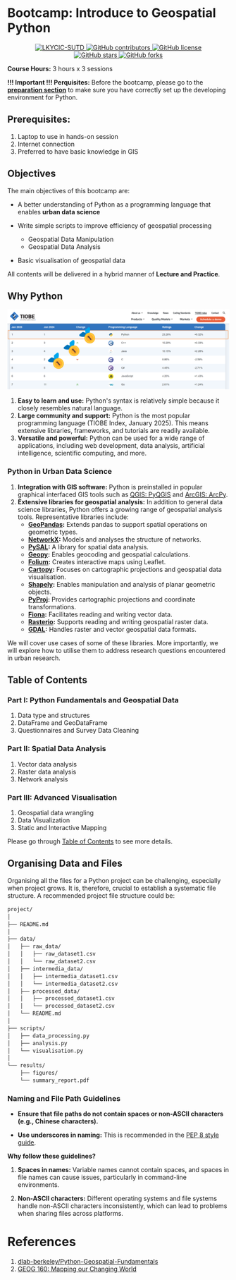 # Bootcamp: Introduce to Geospatial Python

<div align="center">
    <a href="https://lkycic.sutd.edu.sg/">
        <img src="https://img.shields.io/badge/LKYCIC-SUTD-blue" alt="LKYCIC-SUTD">
    </a>
    <a href="https://img.shields.io/github/stars/BayiLi081/GIS-training/graphs/contributors">
        <img src="https://img.shields.io/github/contributors/BayiLi081/GIS-training.svg" alt="GitHub contributors">
    </a>
    <a href="https://github.com/BayiLi081/GIS-training/blob/main/LICENSE">
        <img src="https://img.shields.io/github/license/BayiLi081/GIS-training?color=blue" alt="GitHub license">
    </a>
    <br>
    <a href="hhttps://github.com/BayiLi081/GIS-training">
        <img src="https://img.shields.io/github/stars/BayiLi081/GIS-training" alt="GitHub stars">
    </a>
    <a href="https://github.com/BayiLi081/GIS-training/fork">
        <img src="https://img.shields.io/github/forks/BayiLi081/GIS-training" alt="GitHub forks">
    </a>
</div>

**Course Hours:** 3 hours x 3 sessions

**!!! Important !!! Perquisites:** Before the bootcamp, please go to the **[preparation section](./0-01_intro.md)** to make sure you have correctly set up the developing environment for Python.

## Prerequisites:

1. Laptop to use in hands-on session
2. Internet connection
3. Preferred to have basic knowledge in GIS

## Objectives

The main objectives of this bootcamp are: 

- A better understanding of Python as a programming language that enables **urban data science**
- Write simple scripts to improve efficiency of geospatial processing
   - Geospatial Data Manipulation
   - Geospatial Data Analysis

- Basic visualisation of geospatial data

All contents will be delivered in a hybrid manner of **Lecture and Practice**.

## Why Python

![The TIOBE Programming Language Rank](images/programminglanguagerank_tiobe.png)  

1. **Easy to learn and use:** Python's syntax is relatively simple because it closely resembles natural language.  
2. **Large community and support:** Python is the most popular programming language (TIOBE Index, January 2025). This means extensive libraries, frameworks, and tutorials are readily available.  
3. **Versatile and powerful:** Python can be used for a wide range of applications, including web development, data analysis, artificial intelligence, scientific computing, and more.  

### Python in Urban Data Science  

1. **Integration with GIS software:** Python is preinstalled in popular graphical interfaced GIS tools such as [QGIS: PyQGIS](https://qgis.org/pyqgis/master/) and [ArcGIS: ArcPy](https://www.esri.com/en-us/arcgis/products/arcgis-python-libraries/libraries/arcpy).  
2. **Extensive libraries for geospatial analysis:** In addition to general data science libraries, Python offers a growing range of geospatial analysis tools. Representative libraries include:  
   - **[GeoPandas](https://geopandas.org/en/stable/getting_started.html):** Extends pandas to support spatial operations on geometric types.  
   - **[NetworkX](https://networkx.org/):** Models and analyses the structure of networks. 
   - **[PySAL](https://pysal.org/explore/):** A library for spatial data analysis.  
   - **[Geopy](https://geopy.readthedocs.io/en/stable/):** Enables geocoding and geospatial calculations.  
   - **[Folium](https://python-visualization.github.io/folium/latest/):** Creates interactive maps using Leaflet.  
   - **[Cartopy](https://scitools.org.uk/cartopy/docs/latest/):** Focuses on cartographic projections and geospatial data visualisation.  
   - **[Shapely](https://shapely.readthedocs.io/en/stable/):** Enables manipulation and analysis of planar geometric objects.  
   - **[PyProj](https://pyproj4.github.io/pyproj/stable/):** Provides cartographic projections and coordinate transformations.  
   - **[Fiona](https://fiona.readthedocs.io/en/stable/):** Facilitates reading and writing vector data.  
   - **[Rasterio](https://rasterio.readthedocs.io/en/stable/):** Supports reading and writing geospatial raster data.  
   - **[GDAL](https://gdal.org/en/stable/):** Handles raster and vector geospatial data formats.  

We will cover use cases of some of these libraries. More importantly, we will explore how to utilise them to address research questions encountered in urban research.  

## Table of Contents

### Part I: Python Fundamentals and Geospatial Data

1. Data type and structures
2. DataFrame and GeoDataFrame
3. Questionnaires and Survey Data Cleaning

### Part II: Spatial Data Analysis

1. Vector data analysis
2. Raster data analysis
3. Network analysis

### Part III: Advanced Visualisation

1. Geospatial data wrangling
2. Data Visualization
3. Static and Interactive Mapping

Please go through [Table of Contents](0-01_intro.md#table-of-contents) to see more details.

## Organising Data and Files  

Organising all the files for a Python project can be challenging, especially when project grows. It is, therefore, crucial to establish a systematic file structure. A recommended project file structure could be:  

```bash
project/
│
├── README.md
│
├── data/
│   ├── raw_data/
│   │   ├── raw_dataset1.csv
│   │   └── raw_dataset2.csv
│   ├── intermedia_data/
│   │   ├── intermedia_dataset1.csv
│   │   └── intermedia_dataset2.csv
│   ├── processed_data/
│   │   ├── processed_dataset1.csv
│   │   └── processed_dataset2.csv
│   └── README.md
│
├── scripts/
│   ├── data_processing.py
│   ├── analysis.py
│   └── visualisation.py
│
└── results/
    ├── figures/
    └── summary_report.pdf
```

### Naming and File Path Guidelines  

- **Ensure that file paths do not contain spaces or non-ASCII characters (e.g., Chinese characters).** 

- **Use underscores in naming:** This is recommended in the [PEP 8 style guide](https://peps.python.org/pep-0008/#function-and-variable-names).  

**Why follow these guidelines?**  

1. **Spaces in names:** Variable names cannot contain spaces, and spaces in file names can cause issues, particularly in command-line environments.  

2. **Non-ASCII characters:** Different operating systems and file systems handle non-ASCII characters inconsistently, which can lead to problems when sharing files across platforms.  

# References

1. [dlab-berkeley/Python-Geospatial-Fundamentals](https://github.com/dlab-berkeley/Python-Geospatial-Fundamentals)
1. [GEOG 160: Mapping our Changing World](https://www.e-education.psu.edu/geog160/)



